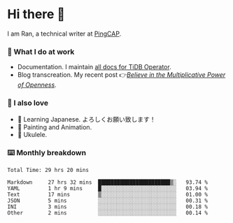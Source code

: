 # Hi there 👋

I am Ran, a technical writer at [PingCAP](https://pingcap.com/).

### 📝 What I do at work

- Documentation. I maintain [all docs for TiDB Operator](https://github.com/pingcap/docs-tidb-operator).
- Blog transcreation. My recent post 👉[*Believe in the Multiplicative Power of Openness*](https://pingcap.com/blog/believe-in-the-multiplicative-power-of-openness-open-source-community).

### 🤠 I also love

- 💬 Learning Japanese. よろしくお願い致します！
- 🎨 Painting and Animation.
- 🎵 Ukulele.

### ⌨️ Monthly breakdown

<!--START_SECTION:waka-->

```text
Total Time: 29 hrs 20 mins

Markdown     27 hrs 32 mins  ███████████████████████▒░   93.74 %
YAML         1 hr 9 mins     █░░░░░░░░░░░░░░░░░░░░░░░░   03.94 %
Text         17 mins         ▒░░░░░░░░░░░░░░░░░░░░░░░░   01.00 %
JSON         5 mins          ░░░░░░░░░░░░░░░░░░░░░░░░░   00.31 %
INI          3 mins          ░░░░░░░░░░░░░░░░░░░░░░░░░   00.18 %
Other        2 mins          ░░░░░░░░░░░░░░░░░░░░░░░░░   00.14 %
```

<!--END_SECTION:waka-->
